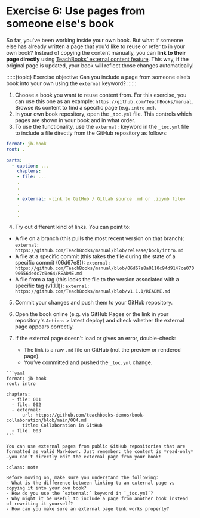 # Exercise 6: Use pages from someone else's book

So far, you've been working inside your own book. But what if someone else has already written a page that you'd like to reuse or refer to in your own book? Instead of copying the content manually, you can **link to their page directly** using [TeachBooks’ external content feature](https://teachbooks.io/manual/features/external_toc.html). This way, if the original page is updated, your book will reflect those changes automatically!

::::::{topic} Exercise objective
Can you include a page from someone else’s book into your own using the `external` keyword?
::::::

1. Choose a book you want to reuse content from. For this exercise, you can use this one as an example: `https://github.com/TeachBooks/manual`. Browse its content to find a specific page (e.g. `intro.md`).
2. In your own book repository, open the `_toc.yml` file. This controls which pages are shown in your book and in what order.
3. To use the functionality, use the `external:` keyword in the `_toc.yml` file to include a file directly from the GitHub repository as follows:

```yaml
format: jb-book
root: .

parts:
  - caption: ...
    chapters:
    - file: ...
    .
    .
    .
    - external: <link to GitHub / GitLab source .md or .ipynb file>
    .
    .
    .
```

4. Try out different kind of links. You can point to:
* A file on a branch (this pulls the most recent version on that branch): `external: https://github.com/TeachBooks/manual/blob/release/book/intro.md`
* A file at a specific commit (this takes the file during the state of a specific commit (06d67e8)): `external: https://github.com/TeachBooks/manual/blob/06d67e8a0110c94d9147ce07090656dedc7d0e64/README.md`
* A file from a tag (this locks the file to the version associated with a specific tag (v1.1.1)): `external: https://github.com/TeachBooks/manual/blob/v1.1.1/README.md`


5. Commit your changes and push them to your GitHub repository.
6. Open the book online (e.g. via GitHub Pages or the link in your repository's `Actions` > latest deploy) and check whether the external page appears correctly.
7. If the external page doesn't load or gives an error, double-check:

   * The link is a raw `.md` file on GitHub (not the preview or rendered page).
   * You’ve committed and pushed the `_toc.yml` change.


````{admonition} Example: TOC snippet 
```yaml
format: jb-book
root: intro

chapters:
  - file: 001
  - file: 002
  - external:
      url: https://github.com/teachbooks-demos/book-collaboration/blob/main/004.md
      title: Collaboration in GitHub
  - file: 003
```
````

```{tip}
You can use external pages from public GitHub repositories that are formatted as valid Markdown. Just remember: the content is *read-only*—you can’t directly edit the external page from your book!
```

```{admonition} Check your understanding
:class: note

Before moving on, make sure you understand the following:
- What is the difference between linking to an external page vs copying it into your own book?
- How do you use the `external:` keyword in `_toc.yml`?
- Why might it be useful to include a page from another book instead of rewriting it yourself?
- How can you make sure an external page link works properly?
```
